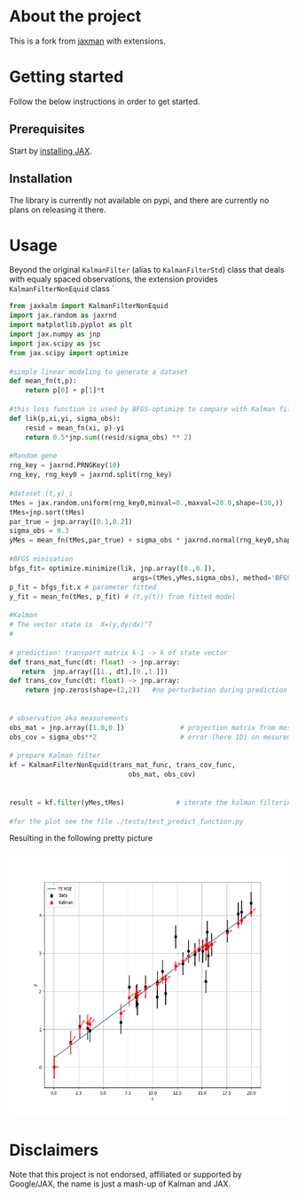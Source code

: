 # About the project
This is a fork from [jaxman](https://github.com/tingiskhan/jax-kalman) with extensions.  

# Getting started
Follow the below instructions in order to get started.

## Prerequisites
Start by [installing JAX](https://jax.readthedocs.io/en/latest/installation.html).

## Installation
The library is currently not available on pypi, and there are currently no plans on releasing it there.

# Usage
Beyond the original `KalmanFilter` (alias to `KalmanFilterStd`)  class that deals with equaly spaced observations, the extension provides `KalmanFilterNonEquid` class
`
```python
from jaxkalm import KalmanFilterNonEquid
import jax.random as jaxrnd
import matplotlib.pyplot as plt
import jax.numpy as jnp
import jax.scipy as jsc
from jax.scipy import optimize

#simple linear modeling to generate a dataset
def mean_fn(t,p):
    return p[0] + p[1]*t

#this loss function is used by BFGS-optimize to compare with Kalman filetring
def lik(p,xi,yi, sigma_obs):
    resid = mean_fn(xi, p)-yi
    return 0.5*jnp.sum((resid/sigma_obs) ** 2) 

#Random gene
rng_key = jaxrnd.PRNGKey(10)
rng_key, rng_key0 = jaxrnd.split(rng_key)

#dataset (t,y)_i
tMes = jax.random.uniform(rng_key0,minval=0.,maxval=20.0,shape=(30,))
tMes=jnp.sort(tMes)
par_true = jnp.array([0.1,0.2])
sigma_obs = 0.3
yMes = mean_fn(tMes,par_true) + sigma_obs * jaxrnd.normal(rng_key0,shape=tMes.shape)

#BFGS minisation
bfgs_fit= optimize.minimize(lik, jnp.array([0.,0.]),
                               args=(tMes,yMes,sigma_obs), method='BFGS', tol=1e-6, options=None)
p_fit = bfgs_fit.x # parameter fitted
y_fit = mean_fn(tMes, p_fit) # (t,y(t)) from fitted model

#Kalman
# The vector state is  X=(y,dy/dx)^T
#

# prediction: transport matrix k-1 -> k of state vector
def trans_mat_func(dt: float) -> jnp.array:
   return  jnp.array([[1., dt],[0.,1.]]) 
def trans_cov_func(dt: float) -> jnp.array:
    return jnp.zeros(shape=(2,2))   #no perturbation during prediction


# observation aka measurements
obs_mat = jnp.array([1.0,0.])              # projection matrix from mesurement to vector state (the measure is y_mes only)
obs_cov = sigma_obs**2                     # error (here 1D) on mesurement

# prepare Kalman filter
kf = KalmanFilterNonEquid(trans_mat_func, trans_cov_func,
                              obs_mat, obs_cov) 


result = kf.filter(yMes,tMes)             # iterate the kalman filtering automatic init.

#for the plot see the file ./tests/test_predict_function.py
```
Resulting in the following pretty picture

<div align="center"> 
    <img src="./static/test_non_equi.png" alt="Logo" width="640" height="480">
</div>

# Disclaimers
Note that this project is not endorsed, affiliated or supported by Google/JAX, the name is just a mash-up of Kalman and JAX.
